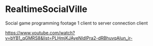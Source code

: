 # RealtimeSocialVille
Social game programming footage 1 client to server connection client

https://www.youtube.com/watch?v=bYB1_qGMRS8&list=PLHmjKJAyeNIdlPra2-dRBhuvqAlun_ir-
